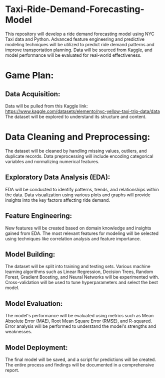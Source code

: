 # Taxi-Ride-Demand-Forecasting-Model
This repository will develop a ride demand forecasting model using NYC Taxi data and Python. Advanced feature engineering and predictive modeling techniques will be utilized to predict ride demand patterns and improve transportation planning. Data will be sourced from Kaggle, and model performance will be evaluated for real-world effectiveness.


# Game Plan:

## Data Acquisition:

Data will be pulled from this Kaggle link: https://www.kaggle.com/datasets/elemento/nyc-yellow-taxi-trip-data/data
The dataset will be explored to understand its structure and content.

# Data Cleaning and Preprocessing:

The dataset will be cleaned by handling missing values, outliers, and duplicate records.
Data preprocessing will include encoding categorical variables and normalizing numerical features.

## Exploratory Data Analysis (EDA):

EDA will be conducted to identify patterns, trends, and relationships within the data.
Data visualization using various plots and graphs will provide insights into the key factors affecting ride demand.

## Feature Engineering:

New features will be created based on domain knowledge and insights gained from EDA.
The most relevant features for modeling will be selected using techniques like correlation analysis and feature importance.

## Model Building:

The dataset will be split into training and testing sets.
Various machine learning algorithms such as Linear Regression, Decision Trees, Random Forest, Gradient Boosting, and Neural Networks will be experimented with.
Cross-validation will be used to tune hyperparameters and select the best model.

## Model Evaluation:

The model's performance will be evaluated using metrics such as Mean Absolute Error (MAE), Root Mean Square Error (RMSE), and R-squared.
Error analysis will be performed to understand the model's strengths and weaknesses.

## Model Deployment:

The final model will be saved, and a script for predictions will be created.
The entire process and findings will be documented in a comprehensive report.
